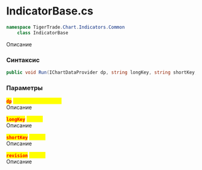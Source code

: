 
# IndicatorBase.cs
```csharp
namespace TigerTrade.Chart.Indicators.Common  
    class IndicatorBase
```

Описание

### Синтаксис
```csharp
public void Run(IChartDataProvider dp, string longKey, string shortKey, string revision)
```

### Параметры
<mark style="color:red;">**`dp`**</mark> <mark style="color:yellow;">`IChartDataProvider`</mark>  
 Описание  
  
<mark style="color:red;">**`longKey`**</mark> <mark style="color:yellow;">`string`</mark>  
 Описание  
  
<mark style="color:red;">**`shortKey`**</mark> <mark style="color:yellow;">`string`</mark>  
 Описание  
  
<mark style="color:red;">**`revision`**</mark> <mark style="color:yellow;">`string`</mark>  
 Описание  
  

                    
                    